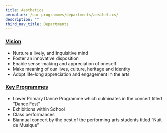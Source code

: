 ```yaml
---
title: Aesthetics
permalink: /our-programmes/departments/aesthetics/
description: ""
third_nav_title: Departments
---
```

### **<u>Vision</u>**


*   Nurture a lively, and inquisitive mind
*   Foster an innovative disposition
*   Enable sense-making and appreciation of oneself
*   Make meaning of our lives, culture, heritage and identity
*   Adopt life-long appreciation and engagement in the arts

### **<u>Key Programmes</u>**


*   Lower Primary Dance Programme which culminates in the concert titled “Dance Fest”
*   Exhibitions within School
*   Class performances
*   Biannual concert by the best of the performing arts students titled “Nuit de Musique”


